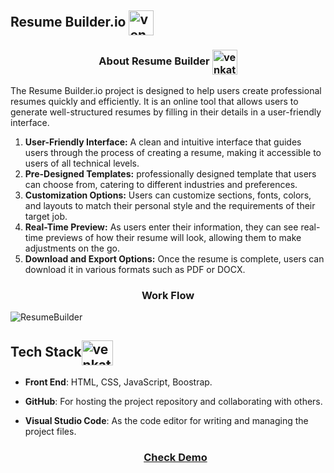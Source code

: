 <h2 align="left">Resume Builder.io <img align="center" src="https://cdn-icons-png.flaticon.com/512/8101/8101319.png" alt="venkatreddy" height="40" width="40" /></h2>

<h3 align="center">About Resume Builder <img align="center" src="https://cdn-icons-png.flaticon.com/512/6130/6130569.png" alt="venkatreddy" height="40" width="40" /></h3>

<p>The Resume Builder.io project is designed to help users create professional resumes quickly and efficiently. It is an online tool that allows users to generate well-structured resumes by filling in their details in a user-friendly interface.</p>

1. **User-Friendly Interface:** A clean and intuitive interface that guides users through the process of creating a resume, making it accessible to users of all technical levels.
2. **Pre-Designed Templates:** professionally designed template that users can choose from, catering to different industries and preferences.
3. **Customization Options:** Users can customize sections, fonts, colors, and layouts to match their personal style and the requirements of their target job.
4. **Real-Time Preview:** As users enter their information, they can see real-time previews of how their resume will look, allowing them to make adjustments on the go.
5. **Download and Export Options:** Once the resume is complete, users can download it in various formats such as PDF or DOCX.

<h3 align="center">Work Flow</h3>

![ResumeBuilder](https://github.com/user-attachments/assets/09378927-0bb4-4aa2-9c2c-851eac42f5a5)

<h2 align="left">Tech Stack<img align="center" src="https://www.svgrepo.com/show/408381/stack-apps-layers.svg" alt="venkatreddy" height="40" width="50" /></h2>

- **Front End**: HTML, CSS, JavaScript, Boostrap.
- **GitHub**: For hosting the project repository and collaborating with others.
- **Visual Studio Code**: As the code editor for writing and managing the project files.

  <h3 align="center"><a href="https://resumebuilderio.free.nf/">Check Demo</a></h3>

